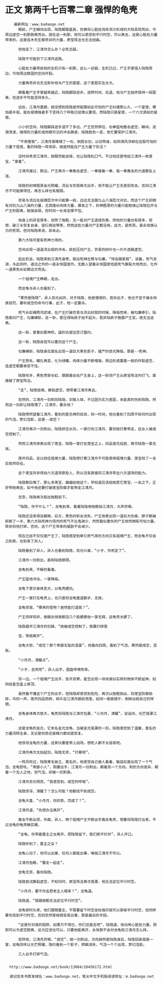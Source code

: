 # 正文 第两千七百零二章 强悍的龟壳
        最新网址：www.badaoge.net
          眼前，尸王瞬间出现，陆隐脚踏星辰，仿佛将心脏处戏命流沙形成的大陆具现而出，令周边虚空一刹那脱离而出，就在这一刹那，他可以感受到平行时空，可以离去，这是心脏处力量带来的，这是连木先生都奇异的力量，原宝阵法也无法扭曲。
      
          但他走了，江清月怎么办？必死无疑。
      
          陆隐不可能扔下江清月逃跑。
      
          心脏处力量带给他的生机只有一刹那，这么一迟疑，生机已过，尸王手掌侵入陆隐周边，令他周边稳固的空间开裂。
      
          力量再奇异也无法弥补他与尸王的差距，这个差距实在太大。
      
          眼看着尸王手掌越来越近，陆隐脚踩逆步，逆转时间，后退，他与尸王始终保持一段距离，但逆步不可能坚持多久。
      
          远处，江清月震撼，她没想到陆隐居然能跟如此可怕的尸王纠缠那么久，一个星使，哪怕是半祖，能在祖境强者手下坚持几个呼吸已经难以置信，而陆隐只是星使，一个六次源劫的星使。
      
          小小的空间，陆隐脚踩逆步退不了多远，尸王忽然停住，右拳猛地轰击虚空，瞬间，涟漪荡漾，强悍的力量形成肉眼可见的冲击肆虐，陆隐脸色一变，急忙要保护江清月。
      
          “不用管我”，江清月艰难喊了一句，倒提长剑，以剑带身，如同清风浮柳在这股可怕的力量下摇曳，看的陆隐一阵惊异，她居然能在尸王力量下存活？
      
          没时间考虑江清月，她既然能自保，也让陆隐松口气，不过他还是甩给江清月一枚莲宝，“拿着”。
      
          江清月接过，那边，尸王再次一拳轰击虚空，一拳接着一拳，每一拳轰击的力道都在上涨。
      
          陆隐的封神图录金光照耀，流云与农易再次出手，他不能让尸王无差别攻击，否则江清月不可能撑得住，再怎么样也有极限。
      
          农易与流云在祖境层次中只能算一般，远远无法跟九山八海层次对抗，而这个尸王却拥有对抗九山八海的力量，尤其擅长肉体力量，爆发之下，封神图录的力量只能勉强让陆隐拉开与尸王的距离，勉强自保，但时间一长肯定撑不住。
      
          他身上的异宝很多，但除了拖鞋，无一能对尸王造成伤害，而他的力量也有很多，观想，破三关恢复自身，宙衍真经等等，然而这些力量对尸王都没用，这次，是死局，是永恒族认为的死局，但对陆隐来说，却未必。
      
          第六大陆可是有死神力场的。
      
          空间出现一道道流云般的冲击，疯狂压向尸王，农易的树叶也一片片遮蔽虚空。
      
          趁此机会，陆隐来到江清月身旁，取出死神左臂与勾廉，“待会跟紧我”，说着，死气澎湃，与此同时，遥远之外的一座永恒国度内，无数人望着永恒国度地底死气撕裂大地而出，化作一道黑色长虹朝远方而去。
      
          一个祖境尸王睁眼，走出。
      
          而龙龟与异人也看到了。
      
          “果然是陆隐”，异人目光凶厉，对于陆隐，他是憎恨的，若非此子，他也不至于被永恒族惩罚，要听成空的命令行事，此子，他一定要杀。
      
          死气长虹横跨鸿武域，在尸王打破农易与流云封锁的时候，降临而来，被勾廉牵引，陆隐面对尸王，勾廉横斩，这一斩，曾压得陆疯子抬不起头，若非陆疯子施展尸王变，绝无法逃离。
      
          这一斩，曾重创夏神机，逼的白望远签订盟约。
      
          这一斩，陆隐自信可以重创这个尸王。
      
          勾廉横斩，陆隐身后莫名出现一道巨大黑色影子，威严的目光降临，那是--死神。
      
          尸王怒吼，瞳孔再变，化为绿瞳，肉体力量不断增强，周边形成雷霆一般的炸裂虚空，连虚空都要承受不住。
      
          陆隐咬牙，黑色贯穿长虹，狠狠轰击在尸王身上，这一斩将尸王从原宝阵法内打飞，直接破了原宝阵法。
      
          “走”，陆隐低喝，撕裂虚空，想带着江清月离去。
      
          忽然的，江清月一剑刺向陆隐，剑锋入体，不过因为实力差距，未能真的伤到陆隐，然而这一剑却让陆隐懵了，江清月，要杀他？
      
          陆隐愕然望着江清月，看到的是无神的双目，同一时间，他也看到了四周不知何时出现的气泡，梦幻泡影，这是--成空？
      
          江清月再次一剑刺出，陆隐抓住长剑，一掌打向江清月，要将她打晕带走，这女人被成空控制了。
      
          然而江清月体表出现了莲宝，陆隐一掌打在莲宝之上，四品莲花绽放，竟令陆隐一掌无效。
      
          莲开四品，足以挡住祖境力量，陆隐想打晕江清月不可能使用祖境力量，莲宝挡了一击后依然存在。
      
          这个莲宝并非得自六方道场那些人，所以没有直接将江清月带去六方道场的能力。
      
          陆隐都后悔了，那么多莲宝，偏偏给她这个，早知道应该给她其它莲宝，一击之下，正好带她离去，如今他还要打破莲宝防御才能带走江清月。
      
          无奈，陆隐再次取出拖鞋拍下。
      
          “陆隐，你干什么？”，龙龟到来，看着陆隐用拖鞋拍江清月，大声厉喝。
      
          陆隐还没来得及解释，后方，黑色的斩击消失，尸王体表出现一道巨大伤痕，脖子都被斩断了一半，第六大陆死神力场内的死气不比鬼渊少，然而看似重伤的尸王依然拥有可怕力量，除非将他打碎，否则，这个尸王带来的威胁不会减少。
      
          现在已经不仅仅是尸王了，陆隐感受到牵引死气来的方向又有祖境尸王，而龙龟不仅自己到来，也到来了异人。
      
          陆隐看到了异人，异人也看到陆隐，目光兴奋，“小子，你死定了”。
      
          江清月一剑刺出，直刺陆隐脖颈。
      
          龙龟到来，不解的看着。
      
          尸王猛地冲出，一掌降临。
      
          龙龟下意识身体变大，以龟壳硬抗。
      
          尸王一掌打在龟壳上，也只是将龙龟震退数步，无效。
      
          龙龟惊骇，“哪来的怪物？居然能打退我？”。
      
          尸王同样惊异，放眼永恒族都没几个能硬撑他一掌无碍，这龟壳太硬了。
      
          陆隐避开江清月的剑锋，“她被成空控制了，我要打碎莲
      
          宝，带她离开”。
      
          龙龟大怒，“成空？那个卑鄙无耻的混蛋”，他看向四周，看到了气泡，果然是成空，混账。
      
          “小月月，清醒点”。
      
          “小子，去死吧”，异人出手，圆盘呼啸而来。
      
          另一边，一个祖境尸王出手，张开双臂，星空出现一块块类似石砖的物体不断延伸，如同给星空盖上房顶。
      
          虽然看不懂这个尸王的出手，但陆隐却感觉到危险，再次以拖鞋拍出，将莲宝防御拍碎，乓的一声，莲开四品而碎，碎片在江清月眼前洒落，如同一面面镜子，倒映出她自己的样貌。
      
          龙龟身体再次放大，龟壳将陆隐与江清月包裹，“小月月，清醒”，说话间，光芒笼罩江清月。
      
          这是龙龟的圣光，它本名圣光龙龟，当被圣光笼罩的一刻，陆隐感觉到了温暖，莫名的力量流转全身，无论是伤势还是精力都彻底恢复。
      
          他惊讶龙龟的力量，这家伙要是带上战场，想死人都不太容易吧。
      
          江清月再次太抬起剑，陆隐无奈，“打晕吧”。
      
          一阵风吹过，陆隐寒毛耸立，莫名的，他感觉自己被人看着，脑袋后面出现了一个气泡，龙龟怒吼，“卑鄙小人”，刚要出手，江清月一剑刺出，朝着另一个方向，刺的方向诡异，朝着一个无人之地，但气泡，却被一剑刺穿。
      
          江清月目光明亮，“我感受到，成空的呼吸”。
      
          陆隐惊讶，清醒了？怎么可能？他都找不到成空。
      
          龙龟大喜，“小月月，你的势，完成了？”。
      
          江清月道，“先想办法离开”。
      
          轰击不断出现，外面，异人，两个祖境尸王不断出手轰击龟壳，想要将陆隐打出来，不过龙龟的龟壳确实硬。
      
          “龙龟，你带着雷主之女离开，把陆隐留下，我们绝不拦你”，异人开口。
      
          陆隐听到了，雷主之女？
      
          龙龟心动了，他可以出事，任何人都能出事，唯独江清月不可以。
      
          江清月抬眼，“要走一起走”。
      
          龙龟无奈，看向陆隐。
      
          陆隐尝试撕裂虚空，不知何时，原宝阵法再次笼罩，他无法定位平行时空。
      
          “小月月，要不你去把老主人喊来？”，龙龟道。
      
          陆隐道，“我跟她都无法定位平行时空”。
      
          龙龟顿时头疼，他们跟随雷主，不需要留下时空坐标烙印就可以穿梭平行时空，但同样要先找到平行时空，否则忽然穿梭很容易出事，那是最后的手段。
      
          “这是针对我的陷阱，如果万不得已，你们还是走吧”，陆隐道，他动用心脏处力量，刚刚可以令虚空脱离，这次应该也可以，只要他能离开，永恒族不会对龙龟和江清月怎么样。
      
          突然地，江清月厉喝，“成空”，她一剑刺出，方向赫然是陆隐身后，陆隐回身就是一掌，龙龟同样以光芒照耀，隐约看到一个影子，转瞬消失，气泡一个个出现，梦幻泡影。
      
          三人出手打碎气泡。
      
      
      http://www.badaoge.net/book/13084/26456172.html
      
      请记住本书首发域名：www.badaoge.net。笔尖中文手机版阅读网址：m.badaoge.net